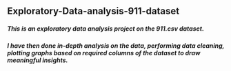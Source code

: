 ## Exploratory-Data-analysis-911-dataset

##### This is an exploratory data analysis project on the 911.csv dataset.

##### I have then done in-depth analysis on the data, performing data cleaning, plotting graphs based on required columns of the dataset to draw meaningful insights.
